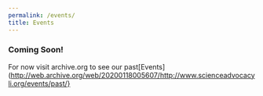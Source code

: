 ```yaml
---
permalink: /events/
title: Events
---
```






### Coming Soon!

For now visit archive.org to see our past[Events](http://web.archive.org/web/20200118005607/http://www.scienceadvocacyli.org/events/past/}